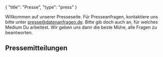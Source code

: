 {
    "title": "Presse",
    "type": "press"
}

Willkommen auf unserer Presseseite. Für Presseanfragen, kontaktiere uns bitte unter [presse@datenanfragen.de](mailto:presse@datenanfragen.de). Bitte gib doch auch an, für welches Medium Du arbeitest. Wir geben uns dann die beste Mühe, alle Fragen zu beantworten.

## Pressemitteilungen

